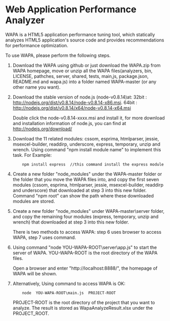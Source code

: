 Web Application Performance Analyzer
====================================

WAPA is a HTML5 application performance tuning tool, which statically analyzes HTML5 application's source code and provides recommendations for performance optimization. 

To use WAPA, please perform the following steps.
 
1.  Download the WAPA using github or just download the WAPA.zip from WAPA homepage, move or unzip all the WAPA files(analyzers, bin, LICENSE, pathches, server, shared, tests, main,js, package.json, README.md and wapa.js) into a folder named WAPA-master (or any other name you want).

2.  Download the stable version of node.js (node-v0.8.14)at: 
32bit : http://nodejs.org/dist/v0.8.14/node-v0.8.14-x86.msi.
64bit : http://nodejs.org/dist/v0.8.14/x64/node-v0.8.14-x64.msi  

      Double click the node-v0.8.14-xxxx.msi and install it, for more download and installation information of node.js, you can find at  http://nodejs.org/download/

3.  Download the 11 related modules:  cssom, esprima, htmlparser, jessie, msexcel-builder, readdirp, underscore, express, temporary, unzip and wrench. Using command "npm install module name" to implement this task.
    For Example:

            npm install express  //this command install the express module

4.  Create a new folder "node_modules" under the WAPA-master folder or the folder that you move the WAPA files into, and copy the first seven modules (cssom, esprima, htmlparser, jessie, msexcel-builder, readdirp and underscore) that downloaded at step 3 into this new folder. Command "npm root" can show the path where these downloaded modules are stored.

5.  Create a new folder "node_modules" under WAPA-master\server folder, and copy the remaining four modules (express, temporary, unzip and wrench) that downloaded at step 3 into this new folder.

    
    
    There is two methods to access WAPA: step 6 uses browser to access WAPA, step 7 uses command.      
 
6.  Using  command  "node YOU-WAPA-ROOT\server\app.js" to start the server of WAPA. YOU-WAPA-ROOT is the root directory of the WAPA files.       

    Open a browser and enter "http://localhost:8888/", the homepage of WAPA will be shown.

7.  Alternatively, Using command to access WAPA is OK: 

            node  YOU-WAPA-ROOT\main.js  PROJECT-ROOT

    PROJECT-ROOT is the root directory of the project that you want to analyze. The result is stored as WapaAnalyzeResult.xlsx under the PROJECT_ROOT.


